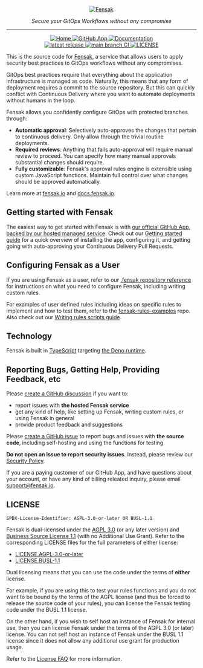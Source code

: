 <p align="center">
  <a href="https://fensak.io">
    <picture>
      <source media="(prefers-color-scheme: dark)" srcset="https://marketingassets.fensak.io/logos/logo-bgcolor.png">
      <img
        alt="Fensak"
        src="https://marketingassets.fensak.io/logos/logo-bgtransparent.png"
      >
    <picture>
  </a>
</p>

<p align="center">
  <em>Secure your GitOps Workflows without any compromise</em>
</p>

---

<p align="center">
  <a href="https://fensak.io">
    <img alt="Home" src="https://img.shields.io/badge/Home-fensak.io-53bdbf?style=for-the-badge">
  </a>
  <a href="https://github.com/apps/fensak-app">
    <img alt="GitHub App" src="https://img.shields.io/badge/GitHub_App-Fensak_App-53bdbf?style=for-the-badge">
  </a>
  <a href="https://docs.fensak.io">
    <img alt="Documentation" src="https://img.shields.io/badge/docs-docs.fensak.io-blue?style=for-the-badge">
  </a>
  <br/>
  <a href="https://github.com/fensak-io/fensak/releases/latest">
    <img alt="latest release" src="https://img.shields.io/github/v/release/fensak-io/fensak?style=for-the-badge">
  </a>
  <a href="https://github.com/fensak-io/fensak/actions/workflows/lint-test-stage.yml?query=branch%3Amain">
    <img alt="main branch CI" src="https://img.shields.io/github/actions/workflow/status/fensak-io/fensak/lint-test-stage.yml?branch=main&logo=github&label=CI&style=for-the-badge">
  </a>
  <a href="https://github.com/fensak-io/fensak/blob/main/LICENSE">
    <img alt="LICENSE" src="https://img.shields.io/badge/LICENSE-AGPL_3.0_OR_BUSL_1.1-orange?style=for-the-badge">
  </a>
</p>

This is the source code for [Fensak](https://fensak.io), a service that allows users to apply security best practices to
GitOps workflows without any compromises.

GitOps best practices require that everything about the application infrastructure is managed as code. Naturally, this means that any form of deployment requires a commit to the source repository. But this can quickly conflict with Continuous Delivery where you want to automate deployments without humans in the loop.

Fensak allows you confidently configure GitOps with protected branches through:

- **Automatic approval**: Selectively auto-approves the changes that pertain to continuous delivery. Only allow through the trivial routine deployments.
- **Required reviews**: Anything that fails auto-approval will require manual review to proceed. You can specify how many manual approvals substantial changes should require.
- **Fully customizable**: Fensak's approval rules engine is extensible using custom JavaScript functions. Maintain full control over what changes should be approved automatically.

Learn more at [fensak.io](https://fensak.io) and [docs.fensak.io](https://docs.fensak.io).


## Getting started with Fensak

The easiest way to get started with Fensak is with [our official GitHub App, backed by our hosted managed
service](https://github.com/apps/fensak-app). Check out our [Getting started
guide](https://docs.fensak.io/docs/getting-started) for a quick overview of installing the app, configuring it, and
getting going with auto-approving your Continuous Delivery Pull Requests.


## Configuring Fensak as a User

If you are using Fensak as a user, refer to our [.fensak repository
reference](https://docs.fensak.io/docs/dotfensak-repo) for instructions on what you need to configure Fensak, including
writing custom rules.

For examples of user defined rules including ideas on specific rules to implement and how to test them, refer to the
[fensak-rules-examples](https://github.com/fensak-io/fensak-rules-examples) repo. Also check out our [Writing rules
scripts guide](https://docs.fensak.io/docs/writing-rules).


## Technology

Fensak is built in [TypeScript](https://www.typescriptlang.org) targeting [the Deno runtime](https://deno.com).


## Reporting Bugs, Getting Help, Providing Feedback, etc

Please [create a GitHub discussion](https://github.com/orgs/fensak-io/discussions/new/choose) if you want to:
- report issues with **the hosted Fensak service**
- get any kind of help, like setting up Fensak, writing custom rules, or using Fensak in general
- provide product feedback and suggestions

Please [create a GitHub issue](https://github.com/fensak-io/fensak/issues/new/choose) to report bugs and issues with
**the source code**, including self-hosting and using the functions for testing.

**Do not open an issue to report security issues**. Instead, please review our [Security
Policy](https://github.com/fensak-io/fensak/security/policy).

If you are a paying customer of our GitHub App, and have questions about your account, or have any kind of billing
releated inquiry, please email [support@fensak.io](mailto:support@fensak.io).


## LICENSE

`SPDX-License-Identifier: AGPL-3.0-or-later OR BUSL-1.1`

Fensak is dual-licensed under the [AGPL 3.0](https://www.gnu.org/licenses/agpl-3.0.en.html) (or any later version) and
[Business Source License 1.1](https://mariadb.com/bsl-faq-adopting/) (with no Additional Use Grant). Refer to the
corresponding LICENSE files for the full parameters of either license:

- [LICENSE.AGPL-3.0-or-later](/LICENSE.AGPL-3.0-or-later)
- [LICENSE.BUSL-1.1](/LICENSE.BUSL-1.1)

Dual licensing means that you can use the code under the terms of **either** license.

For example, if you are using this to test your rules functions and you do not want to be bound by the terms of the AGPL
license (and thus be forced to release the source code of your rules), you can license the Fensak testing code under the
BUSL 1.1 license.

On the other hand, if you wish to self host an instance of Fensak for internal use, then you can license Fensak under
the terms of the AGPL 3.0 (or later) license. You can not self host an instance of Fensak under the BUSL 1.1 license
since it does not allow any additional use grant for production usage.

Refer to the [License FAQ](https://docs.fensak.io/docs/license-faq/) for more information.

<!-- test -->
